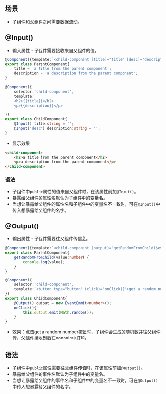 ## 场景
- 子组件和父组件之间需要数据流动。

## @Input()
- 输入属性 - 子组件需要接收来自父组件的值。
  
```ts
@Component({template:`<child-component [title]="title" [desc]="description"></child-component>`})
export class ParentComponent{
    title = 'a title from the parent component';
    description = 'a description from the parent component';
}

@Component({
    selector:'child-component',
    template:`
    <h2>{{title}}</h2>
    <p>{{description}}</p>
    `
})
export class ChildComponent{
    @Input() title:string = '';
    @Input('desc') description:string = '';
}
```
- 显示效果
```html
<child-component>
    <h2>a title from the parent component</h2>
    <p>a description from the parent component</p>
</child-component>
```

### 语法
- 子组件中`public`属性的值来自父组件时，在该属性前加`@Input()`。
- 暴露给父组件的属性名默认为子组件中的变量名。
- 当想让暴露给父组件的属性名和子组件中的变量名不一致时，可在`@Input()`中传入想暴露给父组件的名字。
  

## @Output()
- 输出属性 - 子组件需要往父组件传信息。

```ts
@Component({template:`<child-component (output)="getRandomFromChild($event)"></child-component>`})
export class ParentComponent{
    getRandomFromChild(value:number) {
        console.log(value);
    }
}

@Component({
    selector:'child-component',
    template:`<button type="button" (click)="onClick()">get a random number</button>`
})
export class ChildComponent{
    @Output() output = new EventEmmit<number>();
    onClick(){
        this.output.emit(Math.random());
    }
}
```
- 效果：点击get a random number按钮时，子组件会生成的随机数并往父组件传，父组件接收到后在console中打印。

## 语法
- 子组件中`public`属性需要往父组件传值时，在该属性前加`@Output()`。
- 暴露给父组件的事件名默认为子组件中的变量名。
- 当想让暴露给父组件的事件名和子组件中的变量名不一致时，可在`@Output()`中传入想暴露给父组件的名字。